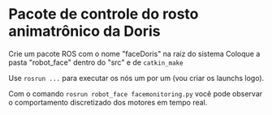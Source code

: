 # Pacote de controle do rosto animatrônico da Doris

Crie um pacote ROS com o nome "faceDoris" na raiz do sistema
Coloque a pasta "robot_face" dentro do "src" e de ``` catkin_make ```

Use  ``` rosrun ... ``` para executar os nós um por um (vou criar os launchs logo).

Com o comando ``` rosrun robot_face facemonitoring.py ``` você pode observar o comportamento discretizado dos motores em tempo real.
